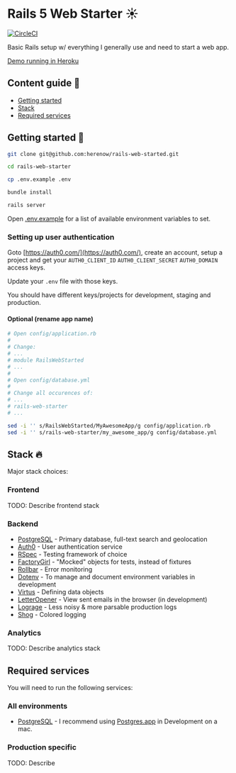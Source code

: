 # Rails 5 Web Starter ☀️

[![CircleCI](https://circleci.com/gh/herenow/rails-web-starter.svg?style=svg)](https://circleci.com/gh/herenow/rails-web-starter)

Basic Rails setup w/ everything I generally use and need to start a web app.

[Demo running in Heroku](https://rails-web-starter.herokuapp.com)

## Content guide 📜
* [Getting started](#getting-started)
* [Stack](#stack)
* [Required services](#required-services)

## <a name="getting-started"></a> Getting started 🔧

```bash
git clone git@github.com:herenow/rails-web-started.git

cd rails-web-starter

cp .env.example .env

bundle install

rails server
```

Open [.env.example](https://github.com/herenow/rails-web-starter/blob/master/.env.example) for a list of available environment variables to set.

### Setting up user authentication

Goto [https://auth0.com/](https://auth0.com/), create an account, setup a project and get your `AUTH0_CLIENT_ID` `AUTH0_CLIENT_SECRET` `AUTH0_DOMAIN` access keys.

Update your `.env` file with those keys.

You should have different keys/projects for development, staging and production.

#### Optional (rename app name)

```bash
# Open config/application.rb
#
# Change:
# ...
# module RailsWebStarted
# ...
#
# Open config/database.yml
#
# Change all occurences of:
# ...
# rails-web-starter
# ...

sed -i '' s/RailsWebStarted/MyAwesomeApp/g config/application.rb
sed -i '' s/rails-web-starter/my_awesome_app/g config/database.yml
```

## <a name="stack"></a> Stack 🔥

Major stack choices:

### Frontend

TODO: Describe frontend stack

### Backend

* [PostgreSQL](https://www.postgresql.org/) - Primary database, full-text search and geolocation
* [Auth0](https://auth0.com/) - User authentication service
* [RSpec](https://github.com/rspec/rspec-rails) - Testing framework of choice
* [FactoryGirl](https://github.com/thoughtbot/factory_girl) - "Mocked" objects for tests, instead of fixtures
* [Rollbar](https://rollbar.com/) - Error monitoring
* [Dotenv](https://github.com/bkeepers/dotenv) - To manage and document environment variables in development
* [Virtus](https://github.com/solnic/virtus) - Defining data objects
* [LetterOpener](https://github.com/ryanb/letter_opener) - View sent emails in the browser (in development)
* [Lograge](https://github.com/roidrage/lograge) - Less noisy & more parsable production logs
* [Shog](https://github.com/phallguy/shog) - Colored logging

### Analytics

TODO: Describe analytics stack

## <a name="required-services"></a> Required services

You will need to run the following services:

### All environments

* [PostgreSQL](https://postgresapp.com/) - I recommend using [Postgres.app](https://postgresapp.com/) in Development on a mac.

### Production specific

TODO: Describe
